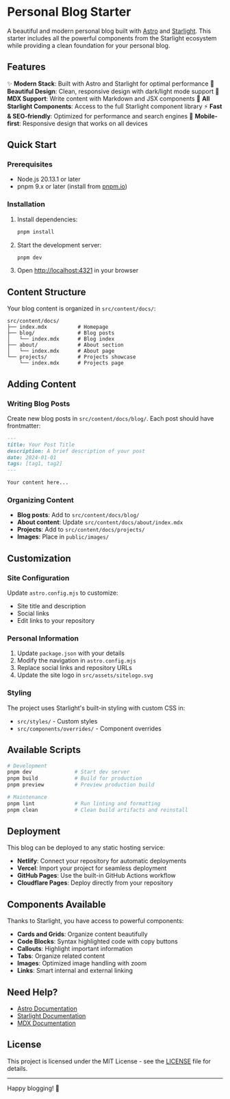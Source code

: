 # Personal Blog Starter

A beautiful and modern personal blog built with [Astro](https://astro.build/) and [Starlight](https://starlight.astro.build/). This starter includes all the powerful components from the Starlight ecosystem while providing a clean foundation for your personal blog.

## Features

✨ **Modern Stack**: Built with Astro and Starlight for optimal performance
🎨 **Beautiful Design**: Clean, responsive design with dark/light mode support
📝 **MDX Support**: Write content with Markdown and JSX components
🔧 **All Starlight Components**: Access to the full Starlight component library
⚡ **Fast & SEO-friendly**: Optimized for performance and search engines
📱 **Mobile-first**: Responsive design that works on all devices

## Quick Start

### Prerequisites

- Node.js 20.13.1 or later
- pnpm 9.x or later (install from [pnpm.io](https://pnpm.io/installation))

### Installation

1. Install dependencies:

   ```bash
   pnpm install
   ```

2. Start the development server:

   ```bash
   pnpm dev
   ```

3. Open [http://localhost:4321](http://localhost:4321) in your browser

## Content Structure

Your blog content is organized in `src/content/docs/`:

```
src/content/docs/
├── index.mdx          # Homepage
├── blog/              # Blog posts
│   └── index.mdx      # Blog index
├── about/             # About section
│   └── index.mdx      # About page
└── projects/          # Projects showcase
    └── index.mdx      # Projects page
```

## Adding Content

### Writing Blog Posts

Create new blog posts in `src/content/docs/blog/`. Each post should have frontmatter:

```markdown
---
title: Your Post Title
description: A brief description of your post
date: 2024-01-01
tags: [tag1, tag2]
---

Your content here...
```

### Organizing Content

- **Blog posts**: Add to `src/content/docs/blog/`
- **About content**: Update `src/content/docs/about/index.mdx`
- **Projects**: Add to `src/content/docs/projects/`
- **Images**: Place in `public/images/`

## Customization

### Site Configuration

Update `astro.config.mjs` to customize:

- Site title and description
- Social links
- Edit links to your repository

### Personal Information

1. Update `package.json` with your details
2. Modify the navigation in `astro.config.mjs`
3. Replace social links and repository URLs
4. Update the site logo in `src/assets/sitelogo.svg`

### Styling

The project uses Starlight's built-in styling with custom CSS in:

- `src/styles/` - Custom styles
- `src/components/overrides/` - Component overrides

## Available Scripts

```bash
# Development
pnpm dev              # Start dev server
pnpm build            # Build for production
pnpm preview          # Preview production build

# Maintenance
pnpm lint             # Run linting and formatting
pnpm clean            # Clean build artifacts and reinstall
```

## Deployment

This blog can be deployed to any static hosting service:

- **Netlify**: Connect your repository for automatic deployments
- **Vercel**: Import your project for seamless deployment
- **GitHub Pages**: Use the built-in GitHub Actions workflow
- **Cloudflare Pages**: Deploy directly from your repository

## Components Available

Thanks to Starlight, you have access to powerful components:

- **Cards and Grids**: Organize content beautifully
- **Code Blocks**: Syntax highlighted code with copy buttons
- **Callouts**: Highlight important information
- **Tabs**: Organize related content
- **Images**: Optimized image handling with zoom
- **Links**: Smart internal and external linking

## Need Help?

- [Astro Documentation](https://docs.astro.build/)
- [Starlight Documentation](https://starlight.astro.build/)
- [MDX Documentation](https://mdxjs.com/docs/)

## License

This project is licensed under the MIT License - see the [LICENSE](LICENSE) file for details.

---

Happy blogging! 🚀
